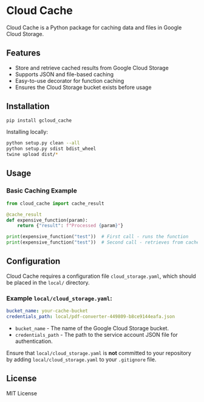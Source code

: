 # Cloud Cache

Cloud Cache is a Python package for caching data and files in Google Cloud Storage.

## Features

- Store and retrieve cached results from Google Cloud Storage
- Supports JSON and file-based caching
- Easy-to-use decorator for function caching
- Ensures the Cloud Storage bucket exists before usage

## Installation

```sh
pip install gcloud_cache
```

Installing locally:
```sh
python setup.py clean --all
python setup.py sdist bdist_wheel
twine upload dist/*
```
## Usage

### Basic Caching Example

```python
from cloud_cache import cache_result

@cache_result
def expensive_function(param):
    return {"result": f"Processed {param}"}

print(expensive_function("test"))  # First call - runs the function
print(expensive_function("test"))  # Second call - retrieves from cache
```

## Configuration

Cloud Cache requires a configuration file `cloud_storage.yaml`, which should be placed in the `local/` directory.

### Example `local/cloud_storage.yaml`:

```yaml
bucket_name: your-cache-bucket
credentials_path: local/pdf-converter-449809-b8ce9144eafa.json
```

- `bucket_name` - The name of the Google Cloud Storage bucket.
- `credentials_path` - The path to the service account JSON file for authentication.

Ensure that `local/cloud_storage.yaml` is **not** committed to your repository by adding `local/cloud_storage.yaml` to your `.gitignore` file.

## License

MIT License

